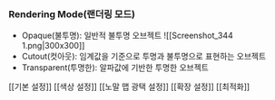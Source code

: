 ### Rendering Mode(랜더링 모드)
- Opaque(불투명): 일반적 불투명 오브젝트 
![[Screenshot_344 1.png|300x300]]
- Cutout(컷아웃): 임계값을 기준으로 투명과 불투명으로 표현하는 오브젝트
- Transparent(투명한): 알파값에 기반한 투명한 오브젝트

[[기본 설정]]
[[색상 설정]]
[[노말 맵 광택 설정]]
[[확장 설정]]
[[최적화]]